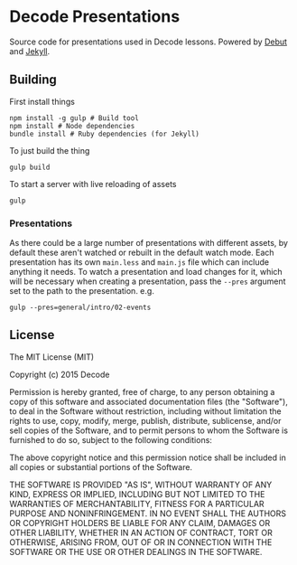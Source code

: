 # Decode Presentations

Source code for presentations used in Decode lessons. Powered by [Debut](https://github.com/getdecoded/debut)
and [Jekyll](http://jekyllrb.com).

## Building

First install things

    npm install -g gulp # Build tool
    npm install # Node dependencies
    bundle install # Ruby dependencies (for Jekyll)

To just build the thing

    gulp build

To start a server with live reloading of assets

    gulp

### Presentations

As there could be a large number of presentations with different assets, by default these
aren't watched or rebuilt in the default watch mode. Each presentation has its own `main.less`
and `main.js` file which can include anything it needs. To watch a presentation and load changes for it,
which will be necessary when creating a presentation, pass the `--pres` argument set to
the path to the presentation. e.g.

    gulp --pres=general/intro/02-events

## License

The MIT License (MIT)

Copyright (c) 2015 Decode

Permission is hereby granted, free of charge, to any person obtaining a copy
of this software and associated documentation files (the "Software"), to deal
in the Software without restriction, including without limitation the rights
to use, copy, modify, merge, publish, distribute, sublicense, and/or sell
copies of the Software, and to permit persons to whom the Software is
furnished to do so, subject to the following conditions:

The above copyright notice and this permission notice shall be included in
all copies or substantial portions of the Software.

THE SOFTWARE IS PROVIDED "AS IS", WITHOUT WARRANTY OF ANY KIND, EXPRESS OR
IMPLIED, INCLUDING BUT NOT LIMITED TO THE WARRANTIES OF MERCHANTABILITY,
FITNESS FOR A PARTICULAR PURPOSE AND NONINFRINGEMENT. IN NO EVENT SHALL THE
AUTHORS OR COPYRIGHT HOLDERS BE LIABLE FOR ANY CLAIM, DAMAGES OR OTHER
LIABILITY, WHETHER IN AN ACTION OF CONTRACT, TORT OR OTHERWISE, ARISING FROM,
OUT OF OR IN CONNECTION WITH THE SOFTWARE OR THE USE OR OTHER DEALINGS IN
THE SOFTWARE.